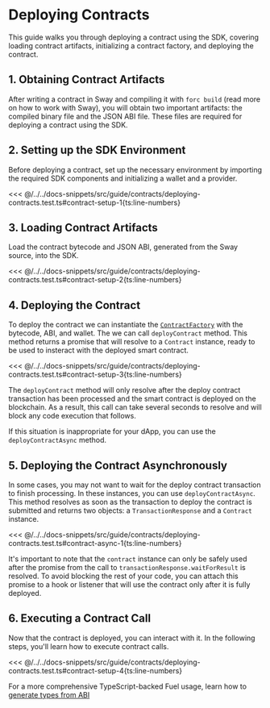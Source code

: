 <script setup>
  import { data } from '../../versions.data'
  const { forc } = data
  const indexUrl = `https://docs.fuel.network/docs/sway/introduction/`
  const jsonAbiUrl = `https://docs.fuel.network/docs/sway/introduction/sway_quickstart/`
</script>

# Deploying Contracts

This guide walks you through deploying a contract using the SDK, covering loading contract artifacts, initializing a contract factory, and deploying the contract.

## 1. Obtaining Contract Artifacts

After writing a contract in Sway and compiling it with `forc build` (<a :href="indexUrl" target="_blank" rel="noreferrer">read more</a> on how to work with Sway), you will obtain two important artifacts: the compiled binary file and the JSON ABI file. These files are required for deploying a contract using the SDK.

## 2. Setting up the SDK Environment

Before deploying a contract, set up the necessary environment by importing the required SDK components and initializing a wallet and a provider.

<<< @/../../docs-snippets/src/guide/contracts/deploying-contracts.test.ts#contract-setup-1{ts:line-numbers}

## 3. Loading Contract Artifacts

Load the contract bytecode and JSON ABI, generated from the Sway source, into the SDK.

<<< @/../../docs-snippets/src/guide/contracts/deploying-contracts.test.ts#contract-setup-2{ts:line-numbers}

## 4. Deploying the Contract

To deploy the contract we can instantiate the [`ContractFactory`](../../api/Contract/ContractFactory.md) with the bytecode, ABI, and wallet. The we can call `deployContract` method. This method returns a promise that will resolve to a `Contract` instance, ready to be used to insteract with the deployed smart contract.

<<< @/../../docs-snippets/src/guide/contracts/deploying-contracts.test.ts#contract-setup-3{ts:line-numbers}

The `deployContract` method will only resolve after the deploy contract transaction has been processed and the smart contract is deployed on the blockchain. As a result, this call can take several seconds to resolve and will block any code execution that follows.

If this situation is inappropriate for your dApp, you can use the `deployContractAsync` method.

## 5. Deploying the Contract Asynchronously

In some cases, you may not want to wait for the deploy contract transaction to finish processing. In these instances, you can use `deployContractAsync`. This method resolves as soon as the transaction to deploy the contract is submitted and returns two objects: a `TransactionResponse` and a `Contract` instance.

<<< @/../../docs-snippets/src/guide/contracts/deploying-contracts.test.ts#contract-async-1{ts:line-numbers}

It's important to note that the `contract` instance can only be safely used after the promise from the call to `transactionResponse.waitForResult` is resolved. To avoid blocking the rest of your code, you can attach this promise to a hook or listener that will use the contract only after it is fully deployed.

## 6. Executing a Contract Call

Now that the contract is deployed, you can interact with it. In the following steps, you'll learn how to execute contract calls.

<<< @/../../docs-snippets/src/guide/contracts/deploying-contracts.test.ts#contract-setup-4{ts:line-numbers}

For a more comprehensive TypeScript-backed Fuel usage, learn how to [generate types from ABI](../fuels-cli/generating-types.md)
